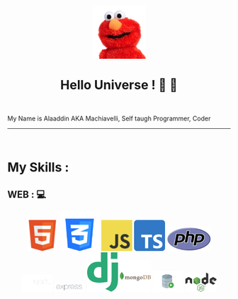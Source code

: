 <p align="center"><img src="https://github.com/onlymachiavelli/onlymachiavelli/blob/main/elmo.png" height="120"/></p>
<h1 align="center">Hello Universe ! 👋 👋</h1>
<br/>

  My Name is Alaaddin AKA Machiavelli, Self taugh Programmer, Coder
  


<hr/>
<br/>
<h1>My Skills : </h1>
<h2>WEB : 💻</h2>

<p align="center">
  <img src="https://github.com/onlymachiavelli/onlymachiavelli/blob/main/html.png" width="70" />
  <img src="https://github.com/onlymachiavelli/onlymachiavelli/blob/main/css.png" width="90" /> 
  <img src="https://github.com/onlymachiavelli/onlymachiavelli/blob/main/js.png" width="70" /> 
  <img src="https://github.com/onlymachiavelli/onlymachiavelli/blob/main/Typescript_logo_2020.svg.png" width="70" /> 
  <img src="https://github.com/onlymachiavelli/onlymachiavelli/blob/main/php.png" width="100" /> 
  <br/>
  <img src="https://github.com/onlymachiavelli/onlymachiavelli/blob/main/rbzthwxdke04gubpslj1.svg" width="70" /> 
  <img src="https://github.com/onlymachiavelli/onlymachiavelli/blob/main/Expressjs.png" width="70" /> 
  <img src="https://github.com/onlymachiavelli/onlymachiavelli/blob/main/django-logo.png" width="70" /> 
  <img src="https://github.com/onlymachiavelli/onlymachiavelli/blob/main/mongodb-226029.png" width="70" /> 
  <img src="https://github.com/onlymachiavelli/onlymachiavelli/blob/main/sql.png" width="70" /> 
  <img src="https://github.com/onlymachiavelli/onlymachiavelli/blob/main/1280px-Node.js_logo.svg.png" width="70" /> 
</p>


<br/>
